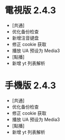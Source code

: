 # 電視版 2.4.3

* [共通]
* 优化备份检查
* 新增注音键盘
* 修正 cookie 获取
* 播放 UA 预设为 Media3
* [點播]
* 新增 yt 列表解析

# 手機版 2.4.3

* [共通]
* 优化备份检查
* 修正 cookie 获取
* 播放 UA 预设为 Media3
* [點播]
* 新增 yt 列表解析